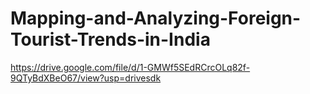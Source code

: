 # Mapping-and-Analyzing-Foreign-Tourist-Trends-in-India

https://drive.google.com/file/d/1-GMWf5SEdRCrcOLq82f-9QTyBdXBeO67/view?usp=drivesdk
